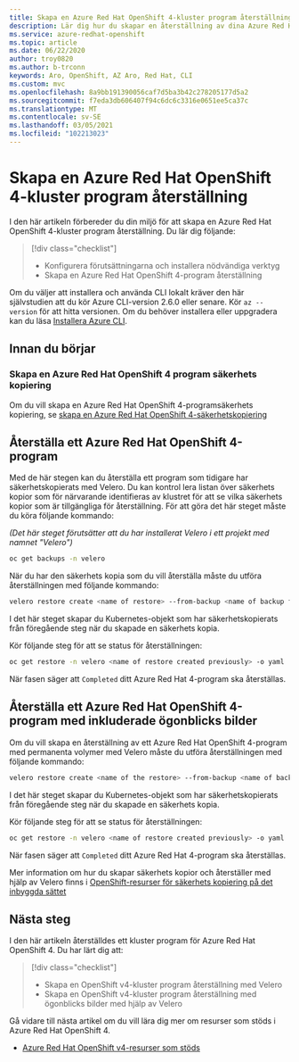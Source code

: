 ```yaml
---
title: Skapa en Azure Red Hat OpenShift 4-kluster program återställning med Velero
description: Lär dig hur du skapar en återställning av dina Azure Red Hat OpenShift-kluster program med Velero
ms.service: azure-redhat-openshift
ms.topic: article
ms.date: 06/22/2020
author: troy0820
ms.author: b-trconn
keywords: Aro, OpenShift, AZ Aro, Red Hat, CLI
ms.custom: mvc
ms.openlocfilehash: 8a9bb191390056caf7d5ba3b42c278205177d5a2
ms.sourcegitcommit: f7eda3db606407f94c6dc6c3316e0651ee5ca37c
ms.translationtype: MT
ms.contentlocale: sv-SE
ms.lasthandoff: 03/05/2021
ms.locfileid: "102213023"
---
```

# <a name="create-an-azure-red-hat-openshift-4-cluster-application-restore"></a>Skapa en Azure Red Hat OpenShift 4-kluster program återställning

I den här artikeln förbereder du din miljö för att skapa en Azure Red Hat OpenShift 4-kluster program återställning. Du lär dig följande:

> [!div class="checklist"]
> * Konfigurera förutsättningarna och installera nödvändiga verktyg
> * Skapa en Azure Red Hat OpenShift 4-program återställning

Om du väljer att installera och använda CLI lokalt kräver den här självstudien att du kör Azure CLI-version 2.6.0 eller senare. Kör `az --version` för att hitta versionen. Om du behöver installera eller uppgradera kan du läsa [Installera Azure CLI](/cli/azure/install-azure-cli).

## <a name="before-you-begin"></a>Innan du börjar

### <a name="create-an-azure-red-hat-openshift-4-application-backup"></a>Skapa en Azure Red Hat OpenShift 4 program säkerhets kopiering

Om du vill skapa en Azure Red Hat OpenShift 4-programsäkerhets kopiering, se [skapa en Azure Red Hat OpenShift 4-säkerhetskopiering](./howto-create-a-backup.md)

## <a name="restore-an-azure-red-hat-openshift-4-application"></a>Återställa ett Azure Red Hat OpenShift 4-program

Med de här stegen kan du återställa ett program som tidigare har säkerhetskopierats med Velero.
Du kan kontrol lera listan över säkerhets kopior som för närvarande identifieras av klustret för att se vilka säkerhets kopior som är tillgängliga för återställning.  För att göra det här steget måste du köra följande kommando:

_(Det här steget förutsätter att du har installerat Velero i ett projekt med namnet "Velero")_

```bash
oc get backups -n velero
```

När du har den säkerhets kopia som du vill återställa måste du utföra återställningen med följande kommando:

```bash
velero restore create <name of restore> --from-backup <name of backup from above output list>
```

I det här steget skapar du Kubernetes-objekt som har säkerhetskopierats från föregående steg när du skapade en säkerhets kopia.

Kör följande steg för att se status för återställningen:

```bash
oc get restore -n velero <name of restore created previously> -o yaml
```
När fasen säger att `Completed` ditt Azure Red Hat 4-program ska återställas.

## <a name="restore-an-azure-red-hat-openshift-4-application-with-included-snapshots"></a>Återställa ett Azure Red Hat OpenShift 4-program med inkluderade ögonblicks bilder


Om du vill skapa en återställning av ett Azure Red Hat OpenShift 4-program med permanenta volymer med Velero måste du utföra återställningen med följande kommando:

```bash
velero restore create <name of the restore> --from-backup <name of backup from above output list> --exclude-resources="nodes,events,events.events.k8s.io,backups.ark.heptio.com,backups.velero.io,restores.ark.heptio.com,restores.velero.io"
```
I det här steget skapar du Kubernetes-objekt som har säkerhetskopierats från föregående steg när du skapade en säkerhets kopia.

Kör följande steg för att se status för återställningen:

```bash
oc get restore -n velero <name of restore created previously> -o yaml
```
När fasen säger att `Completed` ditt Azure Red Hat 4-program ska återställas.

Mer information om hur du skapar säkerhets kopior och återställer med hjälp av Velero finns i [OpenShift-resurser för säkerhets kopiering på det inbyggda sättet](https://www.openshift.com/blog/backup-openshift-resources-the-native-way)

## <a name="next-steps"></a>Nästa steg

I den här artikeln återställdes ett kluster program för Azure Red Hat OpenShift 4. Du har lärt dig att:

> [!div class="checklist"]
> * Skapa en OpenShift v4-kluster program återställning med Velero
> * Skapa en OpenShift v4-kluster program återställning med ögonblicks bilder med hjälp av Velero


Gå vidare till nästa artikel om du vill lära dig mer om resurser som stöds i Azure Red Hat OpenShift 4.

* [Azure Red Hat OpenShift v4-resurser som stöds](supported-resources.md)
